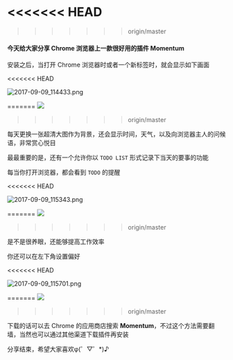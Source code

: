 <<<<<<< HEAD
=======

>>>>>>> origin/master
#### 今天给大家分享 Chrome 浏览器上一款很好用的插件 **Momentum**

安装之后，当打开 Chrome 浏览器时或者一个新标签时，就会显示如下画面

<<<<<<< HEAD

![2017-09-09_114433.png](http://upload-images.jianshu.io/upload_images/3279407-691f5265ad5c41ac.png?imageMogr2/auto-orient/strip%7CimageView2/2/w/1240)

=======
![](/images/2017/09/2017-09-09_114433.png)
>>>>>>> origin/master

每天更换一张超清大图作为背景，还会显示时间，天气，以及向浏览器主人的问候语，非常赏心悦目

最最重要的是，还有一个允许你以 `TODO LIST` 形式记录下当天的要事的功能

每当你打开浏览器，都会看到 `TODO` 的提醒

<<<<<<< HEAD

![2017-09-09_115343.png](http://upload-images.jianshu.io/upload_images/3279407-a7b5470830d26725.png?imageMogr2/auto-orient/strip%7CimageView2/2/w/1240)

=======
![](/images/2017/09/2017-09-09_115343.png)
>>>>>>> origin/master

是不是很养眼，还能够提高工作效率

你还可以在左下角设置偏好

<<<<<<< HEAD

![2017-09-09_115701.png](http://upload-images.jianshu.io/upload_images/3279407-815a541ad14c2aee.png?imageMogr2/auto-orient/strip%7CimageView2/2/w/1240)

=======
![](/images/2017/09/2017-09-09_115701.png)
>>>>>>> origin/master

下载的话可以去 Chrome 的应用商店搜索 **Momentum**，不过这个方法需要翻墙，当然也可以通过其他渠道下载插件再安装

分享结束，希望大家喜欢φ(゜▽゜*)♪
